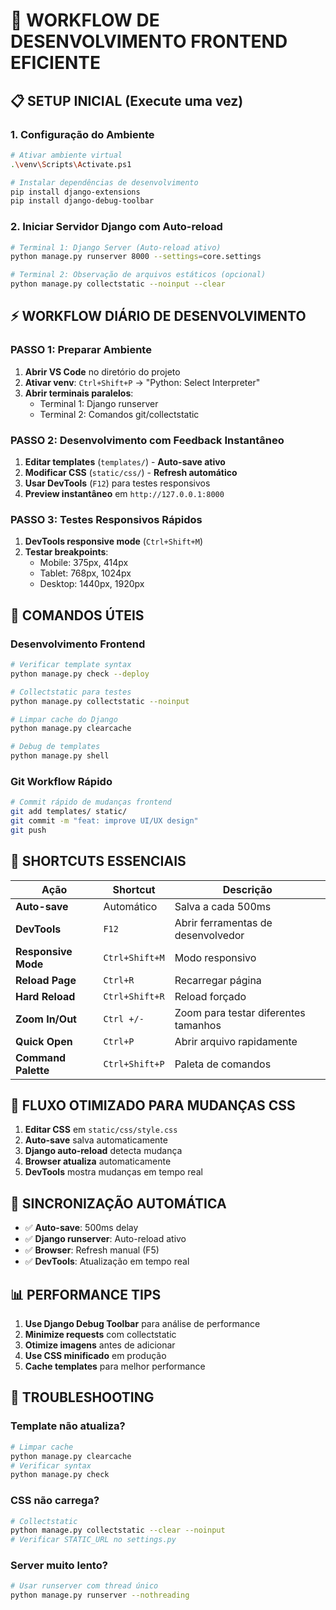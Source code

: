 # 🚀 WORKFLOW DE DESENVOLVIMENTO FRONTEND EFICIENTE

## 📋 SETUP INICIAL (Execute uma vez)

### 1. Configuração do Ambiente
```bash
# Ativar ambiente virtual
.\venv\Scripts\Activate.ps1

# Instalar dependências de desenvolvimento
pip install django-extensions
pip install django-debug-toolbar
```

### 2. Iniciar Servidor Django com Auto-reload
```bash
# Terminal 1: Django Server (Auto-reload ativo)
python manage.py runserver 8000 --settings=core.settings

# Terminal 2: Observação de arquivos estáticos (opcional)
python manage.py collectstatic --noinput --clear
```

## ⚡ WORKFLOW DIÁRIO DE DESENVOLVIMENTO

### PASSO 1: Preparar Ambiente
1. **Abrir VS Code** no diretório do projeto
2. **Ativar venv**: `Ctrl+Shift+P` → "Python: Select Interpreter"
3. **Abrir terminais paralelos**:
   - Terminal 1: Django runserver
   - Terminal 2: Comandos git/collectstatic

### PASSO 2: Desenvolvimento com Feedback Instantâneo
1. **Editar templates** (`templates/`) - **Auto-save ativo**
2. **Modificar CSS** (`static/css/`) - **Refresh automático**
3. **Usar DevTools** (`F12`) para testes responsivos
4. **Preview instantâneo** em `http://127.0.0.1:8000`

### PASSO 3: Testes Responsivos Rápidos
1. **DevTools responsive mode** (`Ctrl+Shift+M`)
2. **Testar breakpoints**:
   - Mobile: 375px, 414px
   - Tablet: 768px, 1024px
   - Desktop: 1440px, 1920px

## 🔧 COMANDOS ÚTEIS

### Desenvolvimento Frontend
```bash
# Verificar template syntax
python manage.py check --deploy

# Collectstatic para testes
python manage.py collectstatic --noinput

# Limpar cache do Django
python manage.py clearcache

# Debug de templates
python manage.py shell
```

### Git Workflow Rápido
```bash
# Commit rápido de mudanças frontend
git add templates/ static/
git commit -m "feat: improve UI/UX design"
git push
```

## 📱 SHORTCUTS ESSENCIAIS

| Ação | Shortcut | Descrição |
|------|----------|-----------|
| **Auto-save** | Automático | Salva a cada 500ms |
| **DevTools** | `F12` | Abrir ferramentas de desenvolvedor |
| **Responsive Mode** | `Ctrl+Shift+M` | Modo responsivo |
| **Reload Page** | `Ctrl+R` | Recarregar página |
| **Hard Reload** | `Ctrl+Shift+R` | Reload forçado |
| **Zoom In/Out** | `Ctrl +/-` | Zoom para testar diferentes tamanhos |
| **Quick Open** | `Ctrl+P` | Abrir arquivo rapidamente |
| **Command Palette** | `Ctrl+Shift+P` | Paleta de comandos |

## 🎯 FLUXO OTIMIZADO PARA MUDANÇAS CSS

1. **Editar CSS** em `static/css/style.css`
2. **Auto-save** salva automaticamente
3. **Django auto-reload** detecta mudança
4. **Browser atualiza** automaticamente
5. **DevTools** mostra mudanças em tempo real

## 🔄 SINCRONIZAÇÃO AUTOMÁTICA

- ✅ **Auto-save**: 500ms delay
- ✅ **Django runserver**: Auto-reload ativo
- ✅ **Browser**: Refresh manual (F5)
- ✅ **DevTools**: Atualização em tempo real

## 📊 PERFORMANCE TIPS

1. **Use Django Debug Toolbar** para análise de performance
2. **Minimize requests** com collectstatic
3. **Otimize imagens** antes de adicionar
4. **Use CSS minificado** em produção
5. **Cache templates** para melhor performance

## 🚨 TROUBLESHOOTING

### Template não atualiza?
```bash
# Limpar cache
python manage.py clearcache
# Verificar syntax
python manage.py check
```

### CSS não carrega?
```bash
# Collectstatic
python manage.py collectstatic --clear --noinput
# Verificar STATIC_URL no settings.py
```

### Server muito lento?
```bash
# Usar runserver com thread único
python manage.py runserver --nothreading
```